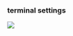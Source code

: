 ### terminal settings
[![](https://raw.githubusercontent.com/sortlost/dotfiles/main/static/ss.png)](https://raw.githubusercontent.com/sortlost/dotfiles/main/static/cmd_dotfiles.mp4)